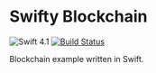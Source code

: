 # Swifty Blockchain

![Swift 4.1](https://img.shields.io/badge/Swift-4.1-orange.svg)
[![Build Status](https://travis-ci.org/albinekcom/swifty-blockchain.svg?branch=master)](https://travis-ci.org/albinekcom/swifty-blockchain)

Blockchain example written in Swift.
